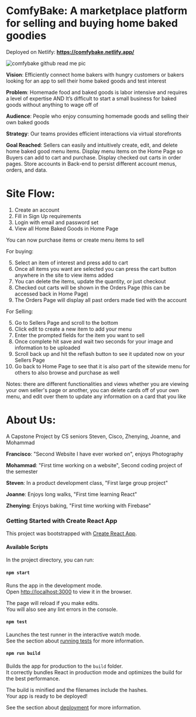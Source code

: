 # ComfyBake: A marketplace platform for selling and buying home baked goodies
Deployed on Netlify: **https://comfybake.netlify.app/**

![comfybake github read me pic](https://user-images.githubusercontent.com/33507449/118323713-06c90780-b4cf-11eb-951e-486f54c39923.png)

**Vision**: Efficiently connect home bakers with hungry customers or bakers looking for an app to sell their home baked goods and test interest

**Problem**: Homemade food and baked goods is labor intensive and requires a level of expertise AND It’s difficult to start a small business for baked goods without anything to wage off of

**Audience**: People who enjoy consuming homemade goods and selling their own baked goods

**Strategy**: Our teams provides efficient interactions via virtual storefronts

**Goal Reached**: Sellers can easily and intuitively create, edit, and delete home baked good menu items. Display menu items on the Home Page so Buyers can add to cart and purchase. Display checked out carts in order pages. Store accounts in Back-end to persist different account menus, orders, and data.


# Site Flow: 
1) Create an account
2) Fill in Sign Up requirements
3) Login with email and password set
4) View all Home Baked Goods in Home Page

You can now purchase items or create menu items to sell

For buying:

5) Select an item of interest and press add to cart
6) Once all items you want are selected you can press the cart button anywhere in the site to view items added
7) You can delete the items, update the quantity, or just checkout
8) Checked out carts will be shown in the Orders Page (this can be accessed back in Home Page)
9) The Orders Page will display all past orders made tied with the account

For Selling:

5) Go to Sellers Page and scroll to the bottom
6) Click edit to create a new item to add your menu
7) Enter the prompted fields for the item you want to sell
8) Once complete hit save and wait two seconds for your image and information to be uploaded
9) Scroll back up and hit the reflash button to see it updated now on your Sellers Page
10) Go back to Home Page to see that it is also part of the sitewide menu for others to also browse and purchase as well 

Notes: there are different functionalities and views whether you are viewing your own seller's page or another, you can delete cards off of your own menu, and edit over them to update any information on a card that you like

# About Us: 
A Capstone Project by CS seniors Steven, Cisco, Zhenying, Joanne, and Mohammad

**Francisco**: "Second Website I have ever worked on", enjoys Photography

**Mohammad**: "First time working on a website", Second coding project of the semester

**Steven**: In a product development class, "First large group project"

**Joanne**: Enjoys long walks, "First time learning React"

**Zhenying**: Enjoys baking, "First time working with Firebase"


### Getting Started with Create React App

This project was bootstrapped with [Create React App](https://github.com/facebook/create-react-app).

#### Available Scripts

In the project directory, you can run:

#### `npm start`

Runs the app in the development mode.\
Open [http://localhost:3000](http://localhost:3000) to view it in the browser.

The page will reload if you make edits.\
You will also see any lint errors in the console.

#### `npm test`

Launches the test runner in the interactive watch mode.\
See the section about [running tests](https://facebook.github.io/create-react-app/docs/running-tests) for more information.

#### `npm run build`

Builds the app for production to the `build` folder.\
It correctly bundles React in production mode and optimizes the build for the best performance.

The build is minified and the filenames include the hashes.\
Your app is ready to be deployed!

See the section about [deployment](https://facebook.github.io/create-react-app/docs/deployment) for more information.
